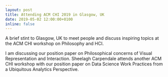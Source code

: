 ```yaml
---
layout: post
title: Attending ACM CHI 2019 in Glasgow, UK
date: 2019-05-02 12:00:00+0100
inline: false
---
```

A brief stint to Glasgow, UK to meet people and discuss inspiring topics at the ACM CHI workshop on Philosophy and HCI.

I am discussing our position paper on Philosophical concerns of Visual Representation and Interaction. Sheelagh Carpendale attends another ACM CHI workshop with our position paper on Data Science Work Practices from a Ubiquitous Analytics Perspective.
